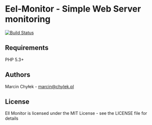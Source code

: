 Eel-Monitor - Simple Web Server monitoring
=====================================

[![Build Status](https://secure.travis-ci.org/eel-monitor/eel-monitor.png?branch=master)](http://travis-ci.org/eel-monitor/eel-monitor)

Requirements
------------

PHP 5.3+

Authors
-------

Marcin Chyłek - <marcin@chylek.pl>

License
-------

Ell Monitor is licensed under the MIT License - see the LICENSE file for details

